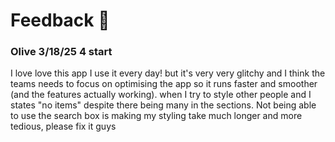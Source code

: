 # Feedback 🌿

### Olive 3/18/25 4 start

I love love this app I use it every day! but it's very very glitchy and I think the teams needs to focus on optimising the app so it runs faster and smoother (and the features actually working). when I try to style other people and I states "no items" despite there being many in the sections. Not being able to use the search box is making my styling take much longer and more tedious, please fix it guys
